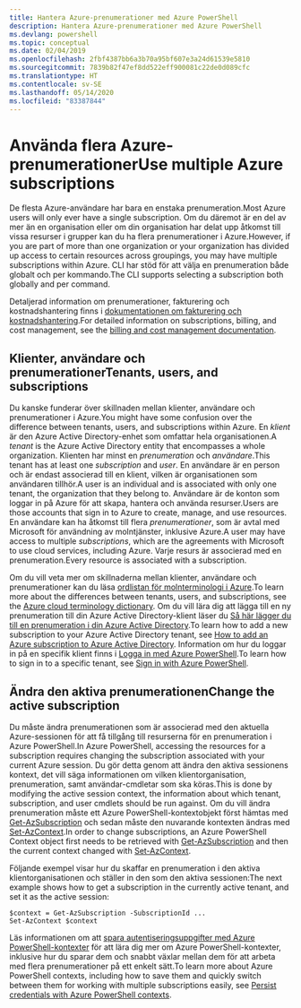 ```yaml
---
title: Hantera Azure-prenumerationer med Azure PowerShell
description: Hantera Azure-prenumerationer med Azure PowerShell
ms.devlang: powershell
ms.topic: conceptual
ms.date: 02/04/2019
ms.openlocfilehash: 2fbf4387bb6a3b70a95bf607e3a24d61539e5810
ms.sourcegitcommit: 7839b82f47ef8dd522eff900081c22de0d089cfc
ms.translationtype: HT
ms.contentlocale: sv-SE
ms.lasthandoff: 05/14/2020
ms.locfileid: "83387844"
---
```

# <a name="use-multiple-azure-subscriptions"></a><span data-ttu-id="03ec1-103">Använda flera Azure-prenumerationer</span><span class="sxs-lookup"><span data-stu-id="03ec1-103">Use multiple Azure subscriptions</span></span>

<span data-ttu-id="03ec1-104">De flesta Azure-användare har bara en enstaka prenumeration.</span><span class="sxs-lookup"><span data-stu-id="03ec1-104">Most Azure users will only ever have a single subscription.</span></span> <span data-ttu-id="03ec1-105">Om du däremot är en del av mer än en organisation eller om din organisation har delat upp åtkomst till vissa resurser i grupper kan du ha flera prenumerationer i Azure.</span><span class="sxs-lookup"><span data-stu-id="03ec1-105">However, if you are part of more than one organization or your organization has divided up access to certain resources across groupings, you may have multiple subscriptions within Azure.</span></span> <span data-ttu-id="03ec1-106">CLI har stöd för att välja en prenumeration både globalt och per kommando.</span><span class="sxs-lookup"><span data-stu-id="03ec1-106">The CLI supports selecting a subscription both globally and per command.</span></span>

<span data-ttu-id="03ec1-107">Detaljerad information om prenumerationer, fakturering och kostnadshantering finns i [dokumentationen om fakturering och kostnadshantering](/azure/billing/).</span><span class="sxs-lookup"><span data-stu-id="03ec1-107">For detailed information on subscriptions, billing, and cost management, see the [billing and cost management documentation](/azure/billing/).</span></span>

## <a name="tenants-users-and-subscriptions"></a><span data-ttu-id="03ec1-108">Klienter, användare och prenumerationer</span><span class="sxs-lookup"><span data-stu-id="03ec1-108">Tenants, users, and subscriptions</span></span>

<span data-ttu-id="03ec1-109">Du kanske funderar över skillnaden mellan klienter, användare och prenumerationer i Azure.</span><span class="sxs-lookup"><span data-stu-id="03ec1-109">You might have some confusion over the difference between tenants, users, and subscriptions within Azure.</span></span> <span data-ttu-id="03ec1-110">En _klient_ är den Azure Active Directory-enhet som omfattar hela organisationen.</span><span class="sxs-lookup"><span data-stu-id="03ec1-110">A _tenant_ is the Azure Active Directory entity that encompasses a whole organization.</span></span> <span data-ttu-id="03ec1-111">Klienten har minst en _prenumeration_ och _användare_.</span><span class="sxs-lookup"><span data-stu-id="03ec1-111">This tenant has at least one _subscription_ and _user_.</span></span> <span data-ttu-id="03ec1-112">En användare är en person och är endast associerad till en klient, vilken är organisationen som användaren tillhör.</span><span class="sxs-lookup"><span data-stu-id="03ec1-112">A user is an individual and is associated with only one tenant, the organization that they belong to.</span></span> <span data-ttu-id="03ec1-113">Användare är de konton som loggar in på Azure för att skapa, hantera och använda resurser.</span><span class="sxs-lookup"><span data-stu-id="03ec1-113">Users are those accounts that sign in to Azure to create, manage, and use resources.</span></span>
<span data-ttu-id="03ec1-114">En användare kan ha åtkomst till flera _prenumerationer_, som är avtal med Microsoft för användning av molntjänster, inklusive Azure.</span><span class="sxs-lookup"><span data-stu-id="03ec1-114">A user may have access to multiple _subscriptions_, which are the agreements with Microsoft to use cloud services, including Azure.</span></span> <span data-ttu-id="03ec1-115">Varje resurs är associerad med en prenumeration.</span><span class="sxs-lookup"><span data-stu-id="03ec1-115">Every resource is associated with a subscription.</span></span>

<span data-ttu-id="03ec1-116">Om du vill veta mer om skillnaderna mellan klienter, användare och prenumerationer kan du läsa [ordlistan för molnterminologi i Azure](/azure/azure-glossary-cloud-terminology).</span><span class="sxs-lookup"><span data-stu-id="03ec1-116">To learn more about the differences between tenants, users, and subscriptions, see the [Azure cloud terminology dictionary](/azure/azure-glossary-cloud-terminology).</span></span>  <span data-ttu-id="03ec1-117">Om du vill lära dig att lägga till en ny prenumeration till din Azure Active Directory-klient läser du [Så här lägger du till en prenumeration i din Azure Active Directory](/azure/active-directory/active-directory-how-subscriptions-associated-directory).</span><span class="sxs-lookup"><span data-stu-id="03ec1-117">To learn how to add a new subscription to your Azure Active Directory tenant, see [How to add an Azure subscription to Azure Active Directory](/azure/active-directory/active-directory-how-subscriptions-associated-directory).</span></span>
<span data-ttu-id="03ec1-118">Information om hur du loggar in på en specifik klient finns i [Logga in med Azure PowerShell](/powershell/azure/authenticate-azureps).</span><span class="sxs-lookup"><span data-stu-id="03ec1-118">To learn how to sign in to a specific tenant, see [Sign in with Azure PowerShell](/powershell/azure/authenticate-azureps).</span></span>

## <a name="change-the-active-subscription"></a><span data-ttu-id="03ec1-119">Ändra den aktiva prenumerationen</span><span class="sxs-lookup"><span data-stu-id="03ec1-119">Change the active subscription</span></span>

<span data-ttu-id="03ec1-120">Du måste ändra prenumerationen som är associerad med den aktuella Azure-sessionen för att få tillgång till resurserna för en prenumeration i Azure PowerShell.</span><span class="sxs-lookup"><span data-stu-id="03ec1-120">In Azure PowerShell, accessing the resources for a subscription requires changing the subscription associated with your current Azure session.</span></span>
<span data-ttu-id="03ec1-121">Du gör detta genom att ändra den aktiva sessionens kontext, det vill säga informationen om vilken klientorganisation, prenumeration, samt användar-cmdletar som ska köras.</span><span class="sxs-lookup"><span data-stu-id="03ec1-121">This is done by modifying the active session context, the information about which tenant, subscription, and user cmdlets should be run against.</span></span>
<span data-ttu-id="03ec1-122">Om du vill ändra prenumeration måste ett Azure PowerShell-kontextobjekt först hämtas med [Get-AzSubscription](/powershell/module/az.accounts/get-azsubscription) och sedan måste den nuvarande kontexten ändras med [Set-AzContext](/powershell/module/az.accounts/set-azcontext).</span><span class="sxs-lookup"><span data-stu-id="03ec1-122">In order to change subscriptions, an Azure PowerShell Context object first needs to be retrieved with [Get-AzSubscription](/powershell/module/az.accounts/get-azsubscription) and then the current context changed with [Set-AzContext](/powershell/module/az.accounts/set-azcontext).</span></span>

<span data-ttu-id="03ec1-123">Följande exempel visar hur du skaffar en prenumeration i den aktiva klientorganisationen och ställer in den som den aktiva sessionen:</span><span class="sxs-lookup"><span data-stu-id="03ec1-123">The next example shows how to get a subscription in the currently active tenant, and set it as the active session:</span></span>

```powershell-interactive
$context = Get-AzSubscription -SubscriptionId ...
Set-AzContext $context
```

<span data-ttu-id="03ec1-124">Läs informationen om att [spara autentiseringsuppgifter med Azure PowerShell-kontexter](context-persistence.md) för att lära dig mer om Azure PowerShell-kontexter, inklusive hur du sparar dem och snabbt växlar mellan dem för att arbeta med flera prenumerationer på ett enkelt sätt.</span><span class="sxs-lookup"><span data-stu-id="03ec1-124">To learn more about Azure PowerShell contexts, including how to save them and quickly switch between them for working with multiple subscriptions easily, see [Persist credentials with Azure PowerShell contexts](context-persistence.md).</span></span>
